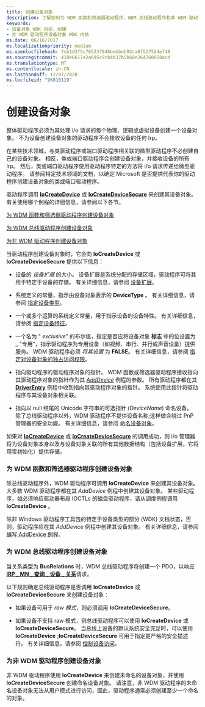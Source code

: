```yaml
---
title: 创建设备对象
description: 了解如何为 WDM 函数和筛选器驱动程序、WDM 总线驱动程序和非 WDM 驱动程序创建设备对象。
keywords:
- 设备对象 WDK 内核，创建
- 非 WDM 驱动程序设备对象 WDK 内核
ms.date: 06/16/2017
ms.localizationpriority: medium
ms.openlocfilehash: 7cb1d2f5c76523784bbebbeb92ca0f527524e748
ms.sourcegitcommit: 418e6617e2a695c9cb4b37b5b60e264760858acd
ms.translationtype: MT
ms.contentlocale: zh-CN
ms.lasthandoff: 12/07/2020
ms.locfileid: "96816119"
---
```

# <a name="creating-a-device-object"></a>创建设备对象





整体驱动程序必须为其处理 i/o 请求的每个物理、逻辑或虚拟设备创建一个设备对象。 不为设备创建设备对象的驱动程序不会接收设备的任何 Irp。

在某些技术领域，与类驱动程序或端口驱动程序相关联的微型驱动程序不必创建自己的设备对象。 相反，类或端口驱动程序会创建设备对象，并接收设备的所有 Irp。 然后，类或端口驱动程序使用驱动程序特定的方法将 i/o 请求传递给微型驱动程序。 请参阅特定技术领域的文档，以确定 Microsoft 是否提供代表你的驱动程序创建设备对象的类或端口驱动程序。

驱动程序调用 [**IoCreateDevice**](/windows-hardware/drivers/ddi/wdm/nf-wdm-iocreatedevice) 或 [**IoCreateDeviceSecure**](/windows-hardware/drivers/ddi/wdmsec/nf-wdmsec-wdmlibiocreatedevicesecure) 来创建其设备对象。 有关使用哪个例程的详细信息，请参阅以下各节。

[为 WDM 函数和筛选器驱动程序创建设备对象](#creating-device-objects-for-wdm-function-and-filter-drivers)

[为 WDM 总线驱动程序创建设备对象](#creating-device-objects-for-wdm-bus-drivers)

[为非 WDM 驱动程序创建设备对象](#creating-device-objects-for-non-wdm-drivers)

当驱动程序创建设备对象时，它会向 **IoCreateDevice** 或 **IoCreateDeviceSecure** 提供以下信息：

-   设备的 *设备扩展* 的大小。 设备扩展是系统分配的存储区域，驱动程序可将其用于特定于设备的存储。 有关详细信息，请参阅 [设备扩展](device-extensions.md)。

-   系统定义的常量，指示由设备对象表示的 **DeviceType** 。 有关详细信息，请参阅 [指定设备类型](specifying-device-types.md)。

-   一个或多个运算的系统定义常量，用于指示设备的设备特性。 有关详细信息，请参阅 [指定设备特征](specifying-device-characteristics.md)。

-   一个名为 " *exclusive*" 的布尔值，指定是否应将设备对象 **标志** 中的位设置为 \_ "专用"，指示驱动程序为专用设备（如视频、串行、并行或声音设备）提供服务。 WDM 驱动程序必须 *将其设置* 为 **FALSE**。 有关详细信息，请参阅 [指定对设备对象的独占访问权限](specifying-exclusive-access-to-device-objects.md)。

-   指向驱动程序的驱动程序对象的指针。 WDM 函数或筛选器驱动程序接收指向其驱动程序对象的指针作为其 [*AddDevice*](/windows-hardware/drivers/ddi/wdm/nc-wdm-driver_add_device) 例程的参数。 所有驱动程序都在其 [**DriverEntry**](/windows-hardware/drivers/ddi/wdm/nc-wdm-driver_initialize) 例程中收到指向其驱动程序对象的指针。 系统使用此指针将驱动程序与其设备对象相关联。

-   指向以 null 结尾的 Unicode 字符串的可选指针 (*DeviceName*) 命名设备。 除了总线驱动程序以外，WDM 驱动程序不提供设备名称;这样做会绕过 PnP 管理器的安全功能。 有关详细信息，请参阅 [命名设备对象](named-device-objects.md)。

如果对 [**IoCreateDevice**](/windows-hardware/drivers/ddi/wdm/nf-wdm-iocreatedevice) 或 [**IoCreateDeviceSecure**](/windows-hardware/drivers/ddi/wdmsec/nf-wdmsec-wdmlibiocreatedevicesecure) 的调用成功，则 i/o 管理器将为设备对象本身以及与设备对象关联的所有其他数据结构（包括设备扩展，它将用零初始化）提供存储。

### <a name="creating-device-objects-for-wdm-function-and-filter-drivers"></a>为 WDM 函数和筛选器驱动程序创建设备对象

除总线驱动程序外，WDM 驱动程序可调用 **IoCreateDevice** 来创建其设备对象。 大多数 WDM 驱动程序都在其 *AddDevice* 例程中创建其设备对象。 某些驱动程序，如必须响应驱动器布局 IOCTLs 的磁盘驱动程序，请从调度例程调用 **IoCreateDevice** 。

除非 Windows 驱动程序工具包的特定于设备类型的部分 (WDK) 文档状态，否则，驱动程序应在其 *AddDevice* 例程中创建其设备对象。 有关详细信息，请参阅 [编写 AddDevice 例程](writing-an-adddevice-routine.md)。

### <a name="creating-device-objects-for-wdm-bus-drivers"></a>为 WDM 总线驱动程序创建设备对象

当关系类型为 **BusRelations** 时，WDM 总线驱动程序将创建一个 PDO，以响应 [**IRP \_ MN \_ 查询 \_ 设备 \_ 关系**](./irp-mn-query-device-relations.md)请求。

以下规则确定总线驱动程序是否调用 **IoCreateDevice** 或 **IoCreateDeviceSecure** 来创建设备对象：

-   如果设备可用于 *raw 模式*，则必须调用 **IoCreateDeviceSecure**。

-   如果设备不支持 raw 模式，则总线驱动程序可以使用 **IoCreateDevice** 或 **IoCreateDeviceSecure**。 当总线上设备的默认系统安全充足时，可以使用 **IoCreateDevice** ;**IoCreateDeviceSecure** 可用于指定更严格的安全描述符。 有关详细信息，请参阅 [控制设备访问](controlling-device-access.md)。

### <a name="creating-device-objects-for-non-wdm-drivers"></a>为非 WDM 驱动程序创建设备对象

非 WDM 驱动程序使用 **IoCreateDevice** 来创建未命名的设备对象，并使用 **IoCreateDeviceSecure** 创建命名设备对象。 请注意，非 WDM 驱动程序的未命名设备对象无法从用户模式进行访问，因此，驱动程序通常必须创建至少一个命名的对象。

 

